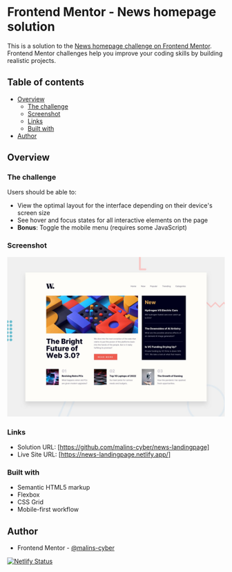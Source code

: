 # Frontend Mentor - News homepage solution

This is a solution to the [News homepage challenge on Frontend Mentor](https://www.frontendmentor.io/challenges/news-homepage-H6SWTa1MFl). Frontend Mentor challenges help you improve your coding skills by building realistic projects. 

## Table of contents

- [Overview](#overview)
  - [The challenge](#the-challenge)
  - [Screenshot](#screenshot)
  - [Links](#links)
  - [Built with](#built-with)
- [Author](#author)

## Overview

### The challenge

Users should be able to:

- View the optimal layout for the interface depending on their device's screen size
- See hover and focus states for all interactive elements on the page
- **Bonus**: Toggle the mobile menu (requires some JavaScript)

### Screenshot

![](./images/desktop-preview.jpg)

### Links

- Solution URL: [https://github.com/malins-cyber/news-landingpage]
- Live Site URL: [https://news-landingpage.netlify.app/]

### Built with

- Semantic HTML5 markup
- Flexbox
- CSS Grid
- Mobile-first workflow

## Author

- Frontend Mentor - [@malins-cyber]()

[![Netlify Status](https://api.netlify.com/api/v1/badges/25a7b702-d35f-4afa-89bb-f38da8f997c2/deploy-status)](https://app.netlify.com/sites/news-landingpage/deploys)

